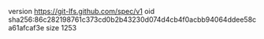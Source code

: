 version https://git-lfs.github.com/spec/v1
oid sha256:86c282198761c373cd0b2b43230d074d4cb4f0acbb94064ddee58ca61afcaf3e
size 1253
